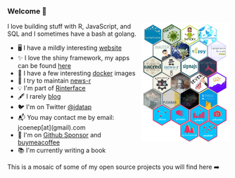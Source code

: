 ### Welcome 👋

<img align="right" src="https://raw.githubusercontent.com/JohnCoene/JohnCoene/master/all_sticker.png" width="200px" style="width:200px;"/>

I love building stuff with R, JavaScript, and SQL and I sometimes have a bash at golang.

- 🖥️ I have a mildly interesting [website](https://john-coene.com/)
- ✨ I love the shiny framework, my apps can be found [here](https://shiny.john-coene.com/)
- 🐋 I have a few interesting [docker](https://hub.docker.com/u/jcoenep) images
- 📰 I try to maintain [news-r](https://github.com/news-r)
- 💡 I'm part of [Rinterface](https://github.com/Rinterface/)
- 🖋️ I rarely [blog](https://blog.john-coene.com/)
- 🐦 I'm on Twitter [@jdatap](https://twitter.com/jdatap)
- 📬 You may contact me by email: jcoenep\[at\]\(gmail\).com
- 💖 I'm on [Github Sponsor](https://github.com/sponsors/JohnCoene) and [buymeacoffee](https://www.buymeacoffee.com/JohnCoene)
- 📚 I'm currently writing a book

This is a mosaic of some of my open source projects you will find here ➡️

